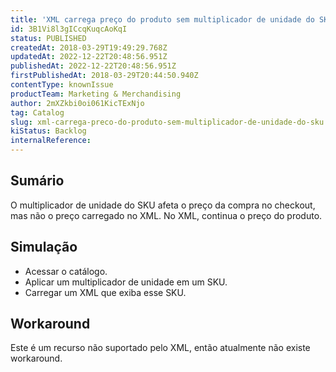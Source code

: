 ```yaml
---
title: 'XML carrega preço do produto sem multiplicador de unidade do SKU'
id: 3B1Vi8l3gICcqKuqcAoKqI
status: PUBLISHED
createdAt: 2018-03-29T19:49:29.768Z
updatedAt: 2022-12-22T20:48:56.951Z
publishedAt: 2022-12-22T20:48:56.951Z
firstPublishedAt: 2018-03-29T20:44:50.940Z
contentType: knownIssue
productTeam: Marketing & Merchandising
author: 2mXZkbi0oi061KicTExNjo
tag: Catalog
slug: xml-carrega-preco-do-produto-sem-multiplicador-de-unidade-do-sku
kiStatus: Backlog
internalReference: 
---
```


## Sumário

O multiplicador de unidade do SKU afeta o preço da compra no checkout, mas não o preço carregado no XML. No XML, continua o preço do produto.

## Simulação

- Acessar o catálogo.
- Aplicar um multiplicador de unidade em um SKU.
- Carregar um XML que exiba esse SKU.


## Workaround

Este é um recurso não suportado pelo XML, então atualmente não existe workaround.

